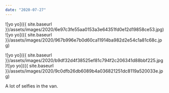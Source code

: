 ```yaml
---
date: "2020-07-27"
---
```


![yo yo]({{ site.baseurl }}/assets/images/2020/6e97c3fe55aa0153a3e64351fd0e12d19858ce53.jpg)![yo yo]({{ site.baseurl }}/assets/images/2020/967b996e7b0d60ca11914ba982d2e54c1a81c68c.jpg)

![yo yo]({{ site.baseurl }}/assets/images/2020/b9df32d4f38525ef81c794f2c206341d88bbf225.jpg)![yo yo]({{ site.baseurl }}/assets/images/2020/9c0dfb26db6089b4a036821251dc8119a520033e.jpg)

A lot of selfies in the van.
